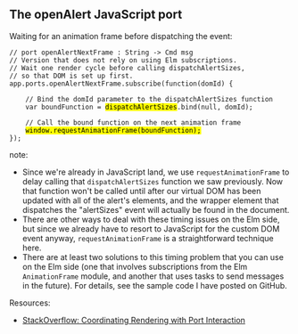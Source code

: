 ##  The openAlert JavaScript port

Waiting for an animation frame before dispatching the event:

<pre><code class="js" data-trim data-noescape>// port openAlertNextFrame : String -> Cmd msg
// Version that does not rely on using Elm subscriptions.
// Wait one render cycle before calling dispatchAlertSizes,
// so that DOM is set up first.
app.ports.openAlertNextFrame.subscribe(function(domId) {

    // Bind the domId parameter to the dispatchAlertSizes function
    var boundFunction = <mark>dispatchAlertSizes</mark>.bind(null, domId);

    // Call the bound function on the next animation frame
    <mark>window.requestAnimationFrame(boundFunction);</mark>
});
</code></pre>

note:
* Since we're already in JavaScript land, we use `requestAnimationFrame` to delay calling
that `dispatchAlertSizes` function we saw previously.  Now that function won't be called until
after our virtual DOM has been updated with all of the alert's elements, and the wrapper element
that dispatches the "alertSizes" event will actually be found in the document.
* There are other ways to deal with these timing issues on the Elm side,
but since we already have to resort to JavaScript for the custom DOM event anyway,
`requestAnimationFrame` is a straightforward technique here.
* There are at least two solutions to this timing problem that you can use on the Elm side
(one that involves subscriptions from the Elm `AnimationFrame` module, and another that uses
tasks to send messages in the future). For details, see the sample code I have posted on GitHub.

Resources:
* [StackOverflow: Coordinating Rendering with Port Interaction](https://stackoverflow.com/questions/38952724/how-to-coordinate-rendering-with-port-interactions-elm-0-17)
